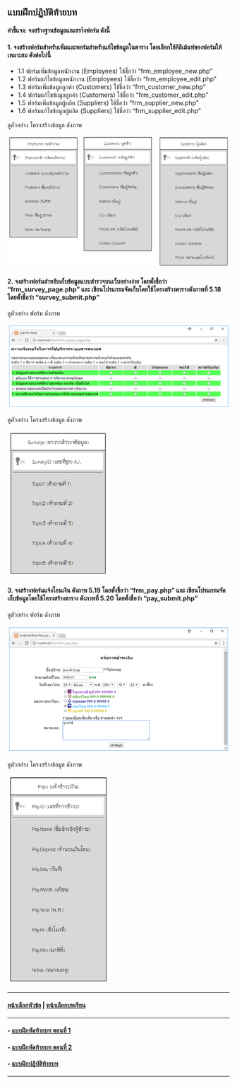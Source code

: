 ## แบบฝึกปฏิบัติท้ายบท
#### คำชี้แจง: จงสร้างฐานข้อมูลและสรา้งฟอร์ม ดังนี้

#### 1.	จงสร้างฟอร์มสำหรับเพิ่มและพอร์มสำหรับแก้ไขข้อมูลในตาราง โดยเลือกใช้อิลีเม้นท์ของฟอร์มให้เหมาะสม ดังต่อไปนี้
* 1.1 ฟอร์มเพิ่มข้อมูลพนักงาน (Employees) ใช้ชื่อว่า “frm_employee_new.php”
* 1.2 ฟอร์มแก้ไขข้อมูลพนักงาน (Employees) ใช้ชื่อว่า “frm_employee_edit.php”
* 1.3 ฟอร์มเพิ่มข้อมูลลูกค้า (Customers) ใช้ชื่อว่า “frm_customer_new.php”
* 1.4 ฟอร์มแก้ไขข้อมูลลูกค้า (Customers) ใช้ชื่อว่า “frm_customer_edit.php”
* 1.5 ฟอร์มเพิ่มข้อมูลผู้ผลิต (Suppliers) ใช้ชื่อว่า “frm_supplier_new.php”
* 1.6 ฟอร์มแก้ไขข้อมูลผู้ผลิต (Suppliers) ใช้ชื่อว่า “frm_supplier_edit.php”

ดูตัวอย่าง โครงสร้างข้อมูล ดังภาพ

<img src=img/0516.png>

#### 2. จงสร้างฟอร์มสำหรับเก็บข้อมูลแบบสำรวจบนเว็บอย่างง่าย โดยตั้งชื่อว่า “frm_survey_page.php” และ เขียนโปรแกรมจัดเก็บโดยใช้โครงสร้างตารางดังภาพที่ 5.18 โดยตั้งชื่อว่า “survey_submit.php”

ดูตัวอย่าง ฟอร์ม ดังภาพ

<img src=img/0517.png>

ดูตัวอย่าง โครงสร้างข้อมูล ดังภาพ

<img src=img/0518.png>

#### 3. จงสร้างฟอร์มแจ้งโอนเงิน ดังภาพ 5.19 โดยตั้งชื่อว่า “frm_pay.php” และ เขียนโปรแกรมจัดเก็บข้อมูลโดยใช้โครงสร้างตาราง ดังภาพที่ 5.20 โดยตั้งชื่อว่า “pay_submit.php”

ดูตัวอย่าง ฟอร์ม ดังภาพ

<img src=img/0519.png>

ดูตัวอย่าง โครงสร้างข้อมูล ดังภาพ

<img src=img/0520.png>

---
#### [หน้าเลือกหัวข้อ](README.md) | [หน้าเลือกบทเรียน](../README.md)
---
#### - [แบบฝึกหัดท้ายบท ตอนที่ 1](0530.md)
#### - [แบบฝึกหัดท้ายบท ตอนที่ 2](0550.md)
#### - [แบบฝึกปฏิบัติท้ายบท](0570.md)
---
